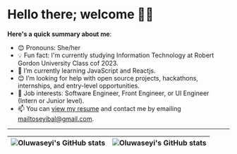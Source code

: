 # Hello there; welcome 👋🏾

**Here's a quick summary about me**:

- 😊 Pronouns: She/her
- 💡 Fun fact: I'm currently studying Information Technology at Robert Gordon University Class cof 2023.
- 🌱 I’m currently learning JavaScript and Reactjs.
- 😊 I’m looking for help with open source projects, hackathons, internships, and entry-level opportunities.
- 💼 Job interests: Software Engineer, Front Engineer, or UI Engineer (Intern or Junior level).
- 📫 You can [view my resume](#) and contact me by emailing mailtoseyibal@gmail.com.

---

| <img align="center" src="https://github-readme-stats.vercel.app/api?username=abebsko&show_icons=true&include_all_commits=true&hide_border=true" alt="Oluwaseyi's GitHub stats" /> | <img align="center" src="https://github-readme-stats.vercel.app/api/top-langs/?username=abebsko&langs_count=8&layout=compact&hide_border=true" alt="Oluwaseyi's GitHub stats" /> |
| ------------- | ------------- |
